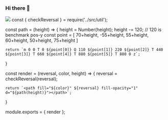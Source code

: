 ### Hi there 👋

<!--
**rnrl1215/rnrl1215** is a ✨ _special_ ✨ repository because its `README.md` (this file) appears on your GitHub profile.

Here are some ideas to get you started:

- 🔭 I’m currently working on ...
- 🌱 I’m currently learning ...
- 👯 I’m looking to collaborate on ...
- 🤔 I’m looking for help with ...
- 💬 Ask me about ...
- 📫 How to reach me: ...
- 😄 Pronouns: ...
- ⚡ Fun fact: ...
-->
<!--https://img.shields.io/badge/텍스트-뱃지컬러?style=flat-square&logo=이모지이름&logoColor=white-->
<img src="https://img.shields.io/badge/Python-3766AB?style=flat-square&logo=Python&logoColor=white"/></a>
const { checkReversal } = require('../src/util');

const path = (height) => {
    height = Number(height);
    height -= 120;      // 120 is benchmark pos-y
    const point = [
        70+height,
        -55+height,
        55+height,
        60+height,
        50+height,
        75+height
    ]

    return `m 0 0 T 0 ${point[0]} Q 110 ${point[1]} 220 ${point[2]} T 440 ${point[3]} T 660 ${point[4]} T 880 ${point[5]} T 880 0 z`;
}

const render = (reversal, color, height) => {
    reversal = checkReversal(reversal);

    return `<path fill="${color}" ${reversal} fill-opacity="1" d="${path(height)}"></path>`;
}

module.exports = { render };
